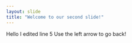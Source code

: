 ```yaml
---
layout: slide
title: "Welcome to our second slide!"
---
```

Hello I edited line 5
Use the left arrow to go back!

